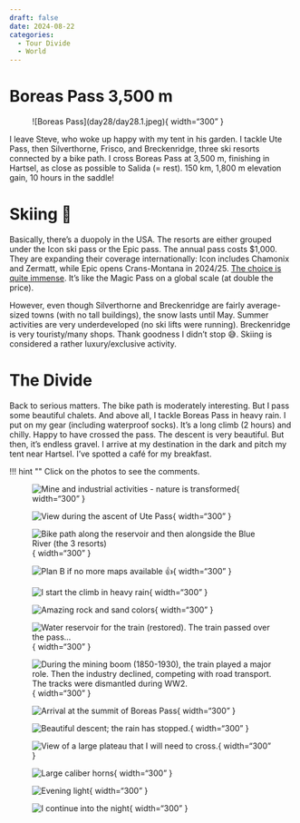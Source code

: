 ```yaml
---
draft: false 
date: 2024-08-22
categories:
  - Tour Divide
  - World
---
```


# Boreas Pass 3,500 m

<figure markdown>
![Boreas Pass](day28/day28.1.jpeg){ width=“300” }
</figure>

I leave Steve, who woke up happy with my tent in his garden. I tackle Ute Pass, then Silverthorne, Frisco, and Breckenridge, three ski resorts connected by a bike path. I cross Boreas Pass at 3,500 m, finishing in Hartsel, as close as possible to Salida (= rest). 150 km, 1,800 m elevation gain, 10 hours in the saddle!

<!-- more -->

# Skiing 🎿 

Basically, there’s a duopoly in the USA. The resorts are either grouped under the Icon ski pass or the Epic pass. The annual pass costs $1,000. They are expanding their coverage internationally: Icon includes Chamonix and Zermatt, while Epic opens Crans-Montana in 2024/25. [The choice is quite immense](https://www.ski.com/epic-vs-ikon). It’s like the Magic Pass on a global scale (at double the price).

However, even though Silverthorne and Breckenridge are fairly average-sized towns (with no tall buildings), the snow lasts until May. Summer activities are very underdeveloped (no ski lifts were running). Breckenridge is very touristy/many shops. Thank goodness I didn’t stop 😅. Skiing is considered a rather luxury/exclusive activity.

# The Divide

Back to serious matters. The bike path is moderately interesting. But I pass some beautiful chalets. And above all, I tackle Boreas Pass in heavy rain. I put on my gear (including waterproof socks). It’s a long climb (2 hours) and chilly. Happy to have crossed the pass. The descent is very beautiful. But then, it’s endless gravel. I arrive at my destination in the dark and pitch my tent near Hartsel. I’ve spotted a café for my breakfast.

!!! hint ""
    Click on the photos to see the comments.

<figure markdown>

![Mine and industrial activities - nature is transformed](day28/day28.2.jpeg){ width=“300” }

![View during the ascent of Ute Pass](day28/day28.3.jpeg){ width=“300” }

![Bike path along the reservoir and then alongside the Blue River (the 3 resorts)](day28/day28.4.jpeg){ width=“300” }

![Plan B if no more maps available 👍](day28/day28.5.jpeg){ width=“300” }

![I start the climb in heavy rain](day28/day28.6.jpeg){ width=“300” }

![Amazing rock and sand colors](day28/day28.7.jpeg){ width=“300” }

![Water reservoir for the train (restored). The train passed over the pass...](day28/day28.8.jpeg){ width=“300” }

![During the mining boom (1850-1930), the train played a major role. Then the industry declined, competing with road transport. The tracks were dismantled during WW2.](day28/day28.9.jpeg){ width=“300” }

![Arrival at the summit of Boreas Pass](day28/day28.10.jpeg){ width=“300” }

![Beautiful descent; the rain has stopped.](day28/day28.11.jpeg){ width=“300” }

![View of a large plateau that I will need to cross.](day28/day28.12.jpeg){ width=“300” }

![Large caliber horns](day28/day28.13.jpeg){ width=“300” }

![Evening light](day28/day28.14.jpeg){ width=“300” }

![I continue into the night](day28/day28.15.jpeg){ width=“300” }

</figure>
